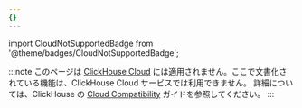 ```yaml
---
{}
---
```


import CloudNotSupportedBadge from '@theme/badges/CloudNotSupportedBadge';

<CloudNotSupportedBadge/>

:::note
このページは [ClickHouse Cloud](https://clickhouse.com/cloud) には適用されません。ここで文書化されている機能は、ClickHouse Cloud サービスでは利用できません。
詳細については、ClickHouse の [Cloud Compatibility](/whats-new/cloud-compatibility) ガイドを参照してください。
:::
